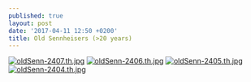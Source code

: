 ```yaml
---
published: true
layout: post
date: '2017-04-11 12:50 +0200'
title: Old Sennheisers (>20 years)
---
```

[![oldSenn-2407.th.jpg](https://cdn.scrot.moe/images/2017/04/11/oldSenn-2407.th.jpg)](https://cdn.scrot.moe/images/2017/04/11/oldSenn-2407.jpg)
[![oldSenn-2406.th.jpg](https://cdn.scrot.moe/images/2017/04/11/oldSenn-2406.th.jpg)](https://cdn.scrot.moe/images/2017/04/11/oldSenn-2406.jpg)
[![oldSenn-2405.th.jpg](https://cdn.scrot.moe/images/2017/04/11/oldSenn-2405.th.jpg)](https://cdn.scrot.moe/images/2017/04/11/oldSenn-2405.jpg)
[![oldSenn-2404.th.jpg](https://cdn.scrot.moe/images/2017/04/11/oldSenn-2404.th.jpg)](https://cdn.scrot.moe/images/2017/04/11/oldSenn-2404.jpg)
